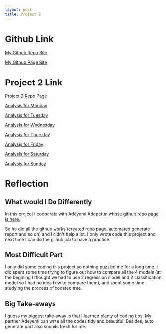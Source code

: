 ```yaml
---
layout: post
title: Project 2
---
```


# Github Link

[My Github Repo Site](https://github.com/CurlySheep?tab=repositories)

[My Github Page Site](https://github.com/CurlySheep)

# Project 2 Link

[Project 2 Repo Page](https://github.com/yemoray/ST-558-Project_2)

[Analysis for Monday](https://github.com/yemoray/ST-558-Project_2/blob/main/Weekday_Analysis.md)

[Analysis for Tuesday](https://github.com/yemoray/ST-558-Project_2/blob/main/tuesday.md)

[Analysis for Wednesday](https://github.com/yemoray/ST-558-Project_2/blob/main/wednesday.md)

[Analysis for Thursday](https://github.com/yemoray/ST-558-Project_2/blob/main/thursday.md)

[Analysis for Friday](https://github.com/yemoray/ST-558-Project_2/blob/main/friday.md)

[Analysis for Saturday](https://github.com/yemoray/ST-558-Project_2/blob/main/saturday.md)

[Analysis for Sunday](https://github.com/yemoray/ST-558-Project_2/blob/main/sunday.md)

# Reflection

## What would I Do Differently

In this project I cooperate with Adeyemi Adepetun [whose github repo page is here.](https://github.com/yemoray?tab=repositories)

So he did all the github works (created repo page, automated generate report and so on) and I didn't help a lot. I only wrote code this project and next time I can do the github job to have a practice.

## Most Difficult Part

I only did some coding this project so nothing puzzled me for a long time. I did spent some time trying to figure out how to compare all the 4 models (at the begining I thought we had to use 2 regression model and 2 classification model so I had no idea how to compare them), and spent some time studying the process of boosted tree.

## Big Take-aways

I guess my biggest take-away is that I learned plenty of coding tips. My partner Adeyemi can write all the codes tidy and beautiful. Besides, auto generate part also sounds fresh for me.
